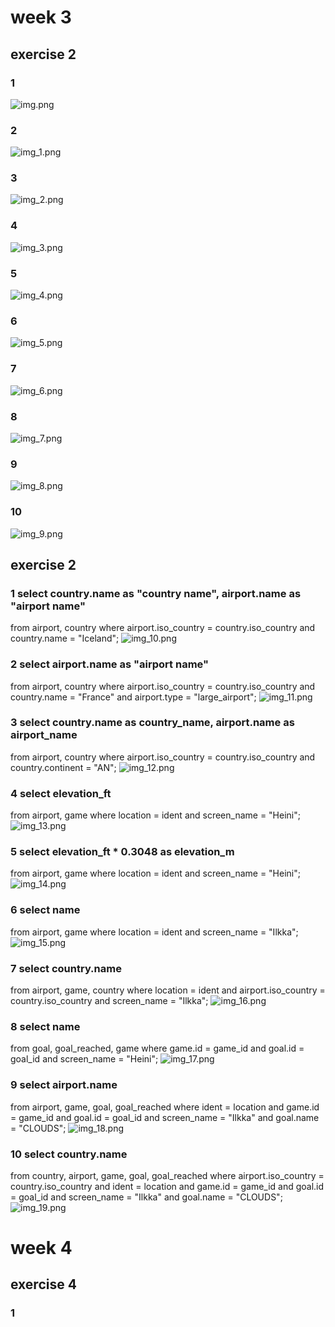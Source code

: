 # week 3
## exercise 2
### 1
![img.png](image%2Fimg.png)
### 2
![img_1.png](image%2Fimg_1.png)
### 3
![img_2.png](image%2Fimg_2.png)
### 4
![img_3.png](image%2Fimg_3.png)
### 5
![img_4.png](image%2Fimg_4.png)
### 6
![img_5.png](image%2Fimg_5.png)
### 7
![img_6.png](image%2Fimg_6.png)
### 8
![img_7.png](image%2Fimg_7.png)
### 9
![img_8.png](image%2Fimg_8.png)
### 10
![img_9.png](image%2Fimg_9.png)
## exercise 2
### 1 select country.name as "country name", airport.name as "airport name"
from airport, country
where airport.iso_country = country.iso_country and country.name = "Iceland";
![img_10.png](image%2Fimg_10.png)
### 2 select airport.name as "airport name"
from airport, country
where airport.iso_country = country.iso_country and country.name = "France" and airport.type = "large_airport";
![img_11.png](image%2Fimg_11.png)
### 3 select country.name as country_name, airport.name as airport_name
from airport, country
where airport.iso_country = country.iso_country and country.continent = "AN";
![img_12.png](image%2Fimg_12.png)
### 4 select elevation_ft
from airport, game
where location = ident and screen_name = "Heini";
![img_13.png](image%2Fimg_13.png)
### 5 select elevation_ft * 0.3048 as elevation_m
from airport, game
where location = ident and screen_name = "Heini";
![img_14.png](image%2Fimg_14.png)
### 6 select name
from airport, game
where location = ident and screen_name = "Ilkka";
![img_15.png](image%2Fimg_15.png)
### 7 select country.name
from airport, game, country
where location = ident and airport.iso_country = country.iso_country  and screen_name = "Ilkka";
![img_16.png](image%2Fimg_16.png)
### 8 select name
from goal, goal_reached, game
where game.id = game_id and goal.id = goal_id and screen_name = "Heini";
![img_17.png](image%2Fimg_17.png)
### 9 select airport.name
from airport, game, goal, goal_reached
where ident = location and game.id = game_id and goal.id = goal_id and screen_name = "Ilkka" and goal.name = "CLOUDS";
![img_18.png](image%2Fimg_18.png)
### 10 select country.name
from country, airport, game, goal, goal_reached
where airport.iso_country = country.iso_country and ident = location and game.id = game_id and goal.id = goal_id and screen_name = "Ilkka" and goal.name = "CLOUDS";
![img_19.png](image%2Fimg_19.png)

# week 4
## exercise 4
### 1 
